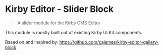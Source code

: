 # Kirby Editor - Slider Block

> A slider module for the Kirby CMS Editor

This module is mostly built out of existing Kirby UI Kit components.

Based on and inspired by: https://github.com/cajames/kirby-editor-gallery-block
